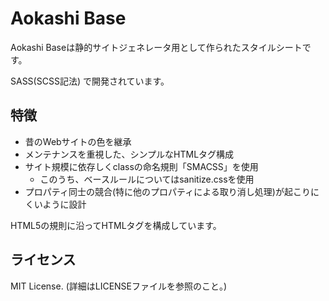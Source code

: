 # Aokashi Base
Aokashi Baseは静的サイトジェネレータ用として作られたスタイルシートです。

SASS(SCSS記法) で開発されています。

## 特徴
* 昔のWebサイトの色を継承
* メンテナンスを重視した、シンプルなHTMLタグ構成
* サイト規模に依存しくclassの命名規則「SMACSS」を使用
  * このうち、ベースルールについてはsanitize.cssを使用
* プロパティ同士の競合(特に他のプロパティによる取り消し処理)が起こりにくいように設計

HTML5の規則に沿ってHTMLタグを構成しています。

## ライセンス

MIT License. (詳細はLICENSEファイルを参照のこと。)

